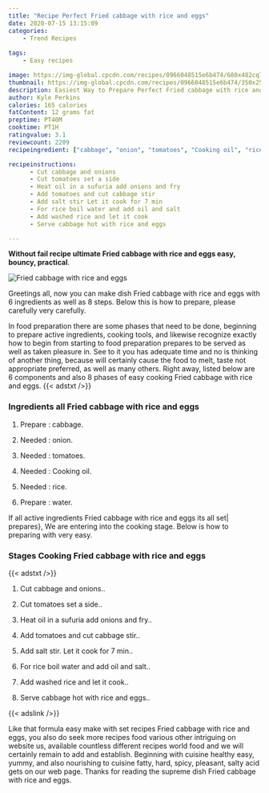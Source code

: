 ```yaml
---
title: "Recipe Perfect Fried cabbage with rice and eggs"
date: 2020-07-15 13:15:09
categories:
    - Trend Recipes
    
tags:
    - Easy recipes

image: https://img-global.cpcdn.com/recipes/0966048515e6b474/680x482cq70/fried-cabbage-with-rice-and-eggs-recipe-main-photo.jpg
thumbnail: https://img-global.cpcdn.com/recipes/0966048515e6b474/350x250cq70/fried-cabbage-with-rice-and-eggs-recipe-main-photo.jpg
description: Easiest Way to Prepare Perfect Fried cabbage with rice and eggs with 6 ingredients and 8 stages of easy cooking.
author: Kyle Perkins
calories: 165 calories
fatContent: 12 grams fat
preptime: PT40M
cooktime: PT1H
ratingvalue: 3.1
reviewcount: 2209
recipeingredient: ["cabbage", "onion", "tomatoes", "Cooking oil", "rice", "water"]

recipeinstructions: 
      - Cut cabbage and onions 
      - Cut tomatoes set a side 
      - Heat oil in a sufuria add onions and fry 
      - Add tomatoes and cut cabbage stir 
      - Add salt stir Let it cook for 7 min 
      - For rice boil water and add oil and salt 
      - Add washed rice and let it cook 
      - Serve cabbage hot with rice and eggs

---
```




**Without fail recipe ultimate Fried cabbage with rice and eggs easy, bouncy, practical**. 


![Fried cabbage with rice and eggs](https://img-global.cpcdn.com/recipes/0966048515e6b474/680x482cq70/fried-cabbage-with-rice-and-eggs-recipe-main-photo.jpg "Fried cabbage with rice and eggs")




Greetings all, now you can make dish Fried cabbage with rice and eggs with 6 ingredients as well as 8 steps. Below this is how to prepare, please carefully very carefully.

In food preparation there are some phases that need to be done, beginning to prepare active ingredients, cooking tools, and likewise recognize exactly how to begin from starting to food preparation prepares to be served as well as taken pleasure in. See to it you has adequate time and no is thinking of another thing, because will certainly cause the food to melt, taste not appropriate preferred, as well as many others. Right away, listed below are 6 components and also 8 phases of easy cooking Fried cabbage with rice and eggs.
{{< adstxt />}}

### Ingredients all Fried cabbage with rice and eggs


1. Prepare  : cabbage.

1. Needed  : onion.

1. Needed  : tomatoes.

1. Needed  : Cooking oil.

1. Needed  : rice.

1. Prepare  : water.



If all active ingredients Fried cabbage with rice and eggs its all set| prepares}, We are entering into the cooking stage. Below is how to preparing with very easy.

### Stages Cooking Fried cabbage with rice and eggs

{{< adstxt />}}


1. Cut cabbage and onions..



1. Cut tomatoes set a side..



1. Heat oil in a sufuria add onions and fry..



1. Add tomatoes and cut cabbage stir..



1. Add salt stir. Let it cook for 7 min..



1. For rice boil water and add oil and salt..



1. Add washed rice and let it cook..



1. Serve cabbage hot with rice and eggs..





{{< adslink />}}

Like that formula easy make with set recipes Fried cabbage with rice and eggs, you also do seek more recipes food various other intriguing on website us, available countless different recipes world food and we will certainly remain to add and establish. Beginning with cuisine healthy easy, yummy, and also nourishing to cuisine fatty, hard, spicy, pleasant, salty acid gets on our web page. Thanks for reading the supreme dish Fried cabbage with rice and eggs.
